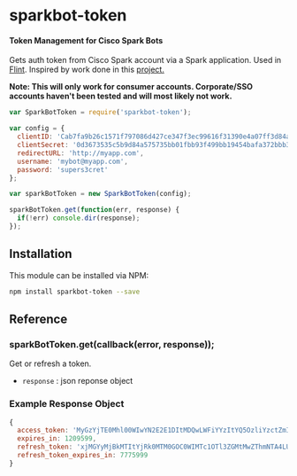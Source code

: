 # sparkbot-token

#### Token Management for Cisco Spark Bots
Gets auth token from Cisco Spark account via a Spark application. Used in [Flint](https://github.com/nmarus/flint). Inspired by work done in this [project.](https://github.com/marchfederico/SparkToken) 

**Note: This will only work for consumer accounts. Corporate/SSO accounts haven't been tested and will most likely not work.**

```js
var SparkBotToken = require('sparkbot-token');

var config = {
  clientID: 'Cab7fa9b26c1571f797086d427ce347f3ec99616f31390e4a07ff3d84af414026',
  clientSecret: '0d3673535c5b9d84a575735bb01fbb93f499bb19454bafa372bbb38355bdf4fc',
  redirectURL: 'http://myapp.com',
  username: 'mybot@myapp.com',
  password: 'supers3cret'
};

var sparkBotToken = new SparkBotToken(config);

sparkBotToken.get(function(err, response) {
  if(!err) console.dir(response);
});
```


## Installation

This module can be installed via NPM:
```bash
npm install sparkbot-token --save
```


## Reference

### sparkBotToken.get(callback(error, response));
Get or refresh a token.
* `response` : json reponse object

### Example Response Object
```js
{
  access_token: 'MyGzYjTE0Mhl00WIwYN2E2E1DItMDQwLWFiYYzItYQ5OzliYzctZmI4TQOMGQyOT',
  expires_in: 1209599,
  refresh_token: 'xjMGYyMjBkMTItYjRk0MTM0GOC0WIMTc1OTl3ZGMtMwZThmNTA4LUzYtNjAwNZmU',
  refresh_token_expires_in: 7775999
}
```

